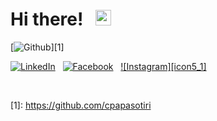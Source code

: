 <h1>
 Hi there! &nbsp; <img src="https://raw.githubusercontent.com/MartinHeinz/MartinHeinz/master/wave.gif" width="25px">
</h1>

<!-- social media bottoms -->
[![Github][1icon1]][1] 
&nbsp;
<!-- [![CV][icon2_1]][2] 
&nbsp; -->
[![LinkedIn][icon3_1]][3] 
&nbsp;
[![Facebook][icon4_1]][4] 
&nbsp;
[![Instagram][icon5_1]][5] 
&nbsp;
<!-- [![Spotify][icon6_1]][6] --> 


<br>

<!--icons -->
<!-- icons with padding -->
[1icon1]: http://i.imgur.com/0o48UoR.png (github icon with padding)

<!-- [icon_2_1]: -->
[icon3_1]: https://img.shields.io/badge/LinkedIn-0077B5?style=for-the-badge&logo=linkedin&logoColor=black
[icon4_1]: http://i.imgur.com/P3YfQoD.png (facebook icon with padding)
<!--[icon5_1]: -->
<!-- [icon6_1]:-->

<!-- icons without padding -->
[icon1_2]: http://i.imgur.com/9I6NRUm.png (github icon without padding)
[icon2_2]: https://img.shields.io/badge/Resumé-4285F4?style=for-the-badge-m&logo=google-drive&logoColor=black
[icon3_2]: https://img.shields.io/badge/LinkedIn-0077B5?style=for-the-badge-m&logo=linkedin&logoColor=black
[icon4_2]: http://i.imgur.com/fep1WsG.png (facebook icon without padding)
<!-- [icon5_2]: -->
<!-- Please don't remove this: Grab your social icons from https://github.com/carlsednaoui/gitsocial -->

<!-- links to social media accounts -->
[1]: https://github.com/cpapasotiri <!-- αλλαξε το-->
<!-- [2]: -->
[3]: www.linkedin.com/in/cpapasotiri
[4]: https://www.facebook.com/christina.papasotiri
[5]: https://www.instagram.com/xristina_papasotiri/
<!-- [6]: -->